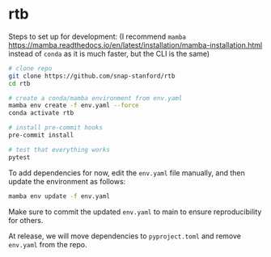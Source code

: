 # rtb

Steps to set up for development: (I recommend `mamba` <https://mamba.readthedocs.io/en/latest/installation/mamba-installation.html> instead of `conda` as it is much faster, but the CLI is the same)

```bash
# clone repo
git clone https://github.com/snap-stanford/rtb
cd rtb

# create a conda/mamba environment from env.yaml
mamba env create -f env.yaml --force
conda activate rtb

# install pre-commit hooks
pre-commit install

# test that everything works
pytest
```

To add dependencies for now, edit the `env.yaml` file manually, and then update the environment as follows:
```bash
mamba env update -f env.yaml
```

Make sure to commit the updated `env.yaml` to main to ensure reproducibility for others.

At release, we will move dependencies to `pyproject.toml` and remove `env.yaml` from the repo.

